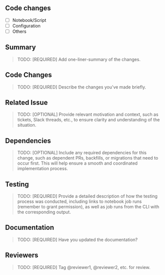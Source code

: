 ## Code changes
- [ ] Notebook/Script
- [ ] Configuration
- [ ] Others

## Summary
> TODO: [REQUIRED] Add one-liner-summary of the changes.

## Code Changes
> TODO: [REQUIRED] Describe the changes you've made briefly.

## Related Issue 
> TODO: [OPTIONAL] Provide relevant motivation and context, such as tickets, Slack threads, etc., to ensure clarity and understanding of the situation.

## Dependencies
> TODO: [OPTIONAL] Include any required dependencies for this change, such as dependent PRs, backfills, or migrations that need to occur first. This will help ensure a smooth and coordinated implementation process.

## Testing
> TODO: [REQUIRED] Provide a detailed description of how the testing process was conducted, including links to notebook job runs (remember to grant permission), as well as job runs from the CLI with the corresponding output.

## Documentation
> TODO: [REQUIRED] Have you updated the documentation?

## Reviewers
> TODO: [REQUIRED] Tag @reviewer1, @reviewer2, etc. for review.
